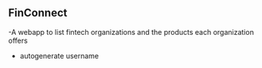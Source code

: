 ## FinConnect
-A webapp to list fintech organizations and the products each organization offers
- autogenerate username
